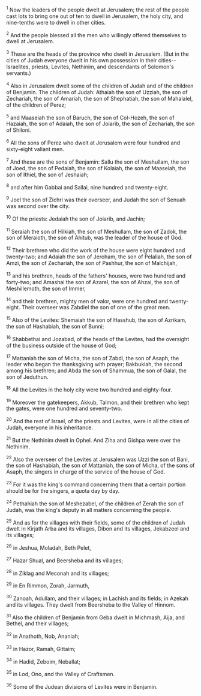 <sup>1</sup> 
Now the leaders of the people dwelt at Jerusalem; the rest of the people cast lots to bring one out of ten to dwell in Jerusalem, the holy city, and nine-tenths were to dwell in other cities. 

<sup>2</sup> 
And the people blessed all the men who willingly offered themselves to dwell at Jerusalem. 

<sup>3</sup> 
These are the heads of the province who dwelt in Jerusalem. (But in the cities of Judah everyone dwelt in his own possession in their cities--Israelites, priests, Levites, Nethinim, and descendants of Solomon's servants.) 

<sup>4</sup> 
Also in Jerusalem dwelt some of the children of Judah and of the children of Benjamin. The children of Judah: Athaiah the son of Uzziah, the son of Zechariah, the son of Amariah, the son of Shephatiah, the son of Mahalalel, of the children of Perez; 

<sup>5</sup> 
and Maaseiah the son of Baruch, the son of Col-Hozeh, the son of Hazaiah, the son of Adaiah, the son of Joiarib, the son of Zechariah, the son of Shiloni. 

<sup>6</sup> 
All the sons of Perez who dwelt at Jerusalem were four hundred and sixty-eight valiant men. 

<sup>7</sup> 
And these are the sons of Benjamin: Sallu the son of Meshullam, the son of Joed, the son of Pedaiah, the son of Kolaiah, the son of Maaseiah, the son of Ithiel, the son of Jeshaiah; 

<sup>8</sup> 
and after him Gabbai and Sallai, nine hundred and twenty-eight. 

<sup>9</sup> 
Joel the son of Zichri was their overseer, and Judah the son of Senuah was second over the city. 

<sup>10</sup> 
Of the priests: Jedaiah the son of Joiarib, and Jachin; 

<sup>11</sup> 
Seraiah the son of Hilkiah, the son of Meshullam, the son of Zadok, the son of Meraioth, the son of Ahitub, was the leader of the house of God. 

<sup>12</sup> 
Their brethren who did the work of the house were eight hundred and twenty-two; and Adaiah the son of Jeroham, the son of Pelaliah, the son of Amzi, the son of Zechariah, the son of Pashhur, the son of Malchijah, 

<sup>13</sup> 
and his brethren, heads of the fathers' houses, were two hundred and forty-two; and Amashai the son of Azarel, the son of Ahzai, the son of Meshillemoth, the son of Immer, 

<sup>14</sup> 
and their brethren, mighty men of valor, were one hundred and twenty-eight. Their overseer was Zabdiel the son of one of the great men. 

<sup>15</sup> 
Also of the Levites: Shemaiah the son of Hasshub, the son of Azrikam, the son of Hashabiah, the son of Bunni; 

<sup>16</sup> 
Shabbethai and Jozabad, of the heads of the Levites, had the oversight of the business outside of the house of God; 

<sup>17</sup> 
Mattaniah the son of Micha, the son of Zabdi, the son of Asaph, the leader who began the thanksgiving with prayer; Bakbukiah, the second among his brethren; and Abda the son of Shammua, the son of Galal, the son of Jeduthun. 

<sup>18</sup> 
All the Levites in the holy city were two hundred and eighty-four. 

<sup>19</sup> 
Moreover the gatekeepers, Akkub, Talmon, and their brethren who kept the gates, were one hundred and seventy-two. 

<sup>20</sup> 
And the rest of Israel, of the priests and Levites, were in all the cities of Judah, everyone in his inheritance. 

<sup>21</sup> 
But the Nethinim dwelt in Ophel. And Ziha and Gishpa were over the Nethinim. 

<sup>22</sup> 
Also the overseer of the Levites at Jerusalem was Uzzi the son of Bani, the son of Hashabiah, the son of Mattaniah, the son of Micha, of the sons of Asaph, the singers in charge of the service of the house of God. 

<sup>23</sup> 
For it was the king's command concerning them that a certain portion should be for the singers, a quota day by day. 

<sup>24</sup> 
Pethahiah the son of Meshezabel, of the children of Zerah the son of Judah, was the king's deputy in all matters concerning the people.

<sup>25</sup> 
And as for the villages with their fields, some of the children of Judah dwelt in Kirjath Arba and its villages, Dibon and its villages, Jekabzeel and its villages; 

<sup>26</sup> 
in Jeshua, Moladah, Beth Pelet, 

<sup>27</sup> 
Hazar Shual, and Beersheba and its villages; 

<sup>28</sup> 
in Ziklag and Meconah and its villages; 

<sup>29</sup> 
in En Rimmon, Zorah, Jarmuth, 

<sup>30</sup> 
Zanoah, Adullam, and their villages; in Lachish and its fields; in Azekah and its villages. They dwelt from Beersheba to the Valley of Hinnom. 

<sup>31</sup> 
Also the children of Benjamin from Geba dwelt in Michmash, Aija, and Bethel, and their villages; 

<sup>32</sup> 
in Anathoth, Nob, Ananiah; 

<sup>33</sup> 
in Hazor, Ramah, Gittaim; 

<sup>34</sup> 
in Hadid, Zeboim, Neballat; 

<sup>35</sup> 
in Lod, Ono, and the Valley of Craftsmen. 

<sup>36</sup> 
Some of the Judean divisions of Levites were in Benjamin.